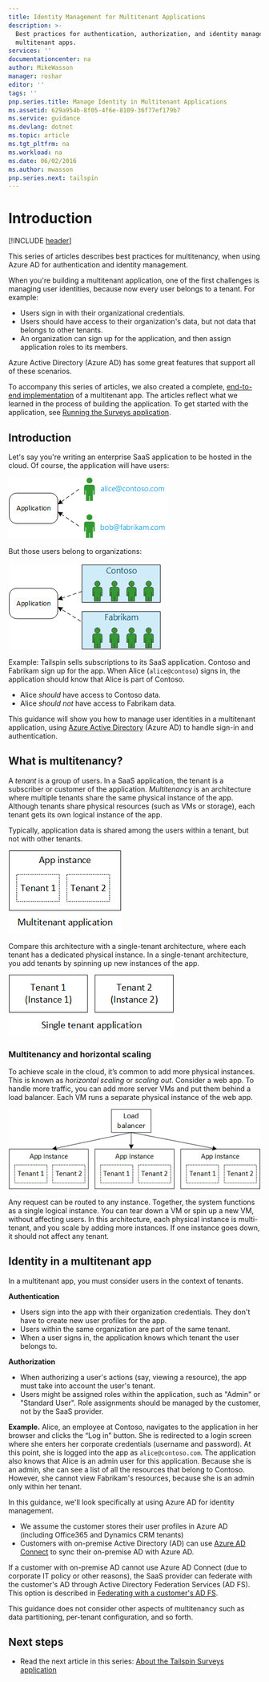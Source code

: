 ```yaml
---
title: Identity Management for Multitenant Applications
description: >-
  Best practices for authentication, authorization, and identity management in
  multitenant apps.
services: ''
documentationcenter: na
author: MikeWasson
manager: roshar
editor: ''
tags: ''
pnp.series.title: Manage Identity in Multitenant Applications
ms.assetid: 629a954b-8f05-4f6e-8109-36f77ef179b7
ms.service: guidance
ms.devlang: dotnet
ms.topic: article
ms.tgt_pltfrm: na
ms.workload: na
ms.date: 06/02/2016
ms.author: mwasson
pnp.series.next: tailspin
---
```

# Introduction
[!INCLUDE [header](../_includes/header.md)]

This series of articles describes best practices for multitenancy, when using Azure AD for authentication and identity management.

When you're building a multitenant application, one of the first challenges is managing user identities, because now every user belongs to a tenant. For example:

* Users sign in with their organizational credentials.
* Users should have access to their organization's data, but not data that belongs to other tenants.
* An organization can sign up for the application, and then assign application roles to its members.

Azure Active Directory (Azure AD) has some great features that support all of these scenarios.

To accompany this series of articles, we also created a complete, [end-to-end implementation][sample application] of a multitenant app. The articles reflect what we learned in the process of building the application. To get started with the application, see [Running the Surveys application](https://github.com/Azure-Samples/identity-management-for-multitenant-apps/blob/master/docs/running-the-app.md).

## Introduction

Let's say you're writing an enterprise SaaS application to be hosted in the cloud. Of course, the application will have users:

![Users](./images/users.png)

But those users belong to organizations:

![Organizational users](./images/org-users.png)

Example: Tailspin sells subscriptions to its SaaS application. Contoso and Fabrikam sign up for the app. When Alice (`alice@contoso`) signs in, the application should know that Alice is part of Contoso.

* Alice *should* have access to Contoso data.
* Alice *should not* have access to Fabrikam data.

This guidance will show you how to manage user identities in a multitenant application, using [Azure Active Directory][AzureAD] (Azure AD) to handle sign-in and authentication.

## What is multitenancy?
A *tenant* is a group of users. In a SaaS application, the tenant is a subscriber or customer of the application. *Multitenancy* is an architecture where multiple tenants share the same physical instance of the app. Although tenants share physical resources (such as VMs or storage), each tenant gets its own logical instance of the app.

Typically, application data is shared among the users within a tenant, but not with other tenants.

![Multitenant](./images/multitenant.png)

Compare this architecture with a single-tenant architecture, where each tenant has a dedicated physical instance. In a single-tenant architecture, you add tenants by spinning up new instances of the app.

![Single tenant](./images/single-tenant.png)

### Multitenancy and horizontal scaling
To achieve scale in the cloud, it’s common to add more physical instances. This is known as *horizontal scaling* or *scaling out*. Consider a web app. To handle more traffic, you can add more server VMs and put them behind a load balancer. Each VM runs a separate physical instance of the web app.

![Load balancing a web site](./images/load-balancing.png)

Any request can be routed to any instance. Together, the system functions as a single logical instance. You can tear down a VM or spin up a new VM, without affecting users. In this architecture, each physical instance is multi-tenant, and you scale by adding more instances. If one instance goes down, it should not affect any tenant.

## Identity in a multitenant app
In a multitenant app, you must consider users in the context of tenants.

**Authentication**

* Users sign into the app with their organization credentials. They don't have to create new user profiles for the app.
* Users within the same organization are part of the same tenant.
* When a user signs in, the application knows which tenant the user belongs to.

**Authorization**

* When authorizing a user's actions (say, viewing a resource), the app must take into account the user's tenant.
* Users might be assigned roles within the application, such as "Admin" or "Standard User". Role assignments should be managed by the customer, not by the SaaS provider.

**Example.** Alice, an employee at Contoso, navigates to the application in her browser and clicks the “Log in” button. She is redirected to a login screen where she enters her corporate credentials (username and password). At this point, she is logged into the app as `alice@contoso.com`. The application also knows that Alice is an admin user for this application. Because she is an admin, she can see a list of all the resources that belong to Contoso. However, she cannot view Fabrikam's resources, because she is an admin only within her tenant.

In this guidance, we'll look specifically at using Azure AD for identity management.

* We assume the customer stores their user profiles in Azure AD (including Office365 and Dynamics CRM tenants)
* Customers with on-premise Active Directory (AD) can use [Azure AD Connect][ADConnect] to sync their on-premise AD with Azure AD.

If a customer with on-premise AD cannot use Azure AD Connect (due to corporate IT policy or other reasons), the SaaS provider can federate with the customer's AD through Active Directory Federation Services (AD FS). This option is described in [Federating with a customer's AD FS].

This guidance does not consider other aspects of multitenancy such as data partitioning, per-tenant configuration, and so forth.

## Next steps
* Read the next article in this series: [About the Tailspin Surveys application][tailpin]



<!-- Links -->
[ADConnect]: /azure/active-directory/active-directory-aadconnect/
[AzureAD]: https://azure.microsoft.com/documentation/services/active-directory/

[Federating with a customer's AD FS]: adfs.md
[sample application]: https://github.com/Azure-Samples/identity-management-for-multitenant-apps
[tailpin]: tailspin.md
